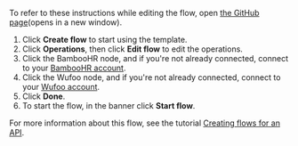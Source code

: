 To refer to these instructions while editing the flow, open [the GitHub page](https://github.com/ot4i/app-connect-templates/blob/master/resources/markdown/Create%20a%20new%20form%20entry%20in%20Wufoo%20from%20BambooHR_instructions.md)(opens in a new window).

1. Click **Create flow** to start using the template.
1. Click **Operations**, then click **Edit flow** to edit the operations.
1. Click the BambooHR node, and if you're not already connected, connect to your [BambooHR account](https://www.ibm.com/docs/en/app-connect/containers_cd?topic=apps-bamboohr).
1. Click the Wufoo node, and if you're not already connected, connect to your [Wufoo account](https://www.ibm.com/docs/en/app-connect/containers_cd?topic=apps-wufoo).
1. Click **Done**.
1. To start the flow, in the banner click **Start flow**.

For more information about this flow, see the tutorial [Creating flows for an API](https://www.ibm.com/docs/en/app-connect/saas?topic=designer-introduction-creating-flows-api-part-1).